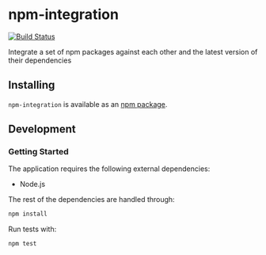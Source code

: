 # npm-integration
[![Build Status](https://travis-ci.org/vinsonchuong/npm-integration.svg?branch=master)](https://travis-ci.org/vinsonchuong/npm-integration)

Integrate a set of npm packages against each other and the latest version of their dependencies

## Installing
`npm-integration` is available as an
[npm package](https://www.npmjs.com/package/npm-integration).

## Development
### Getting Started
The application requires the following external dependencies:
* Node.js

The rest of the dependencies are handled through:
```bash
npm install
```

Run tests with:
```bash
npm test
```

